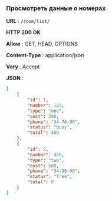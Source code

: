 ### Просмотреть данные о номерах

**URL** : `/room/list/`

**HTTP 200 OK**

**Allow** : GET, HEAD, OPTIONS

**Content-Type** : application/json

**Vary** : Accept

**JSON** :
```json
[
    {
        "id": 1,
        "number": 123,
        "type": "one",
        "cost": 200,
        "phone": "34-78-90",
        "status": "busy",
        "total": 400
    },
    {
        "id": 2,
        "number": 456,
        "type": "two",
        "cost": 500,
        "phone": "34-90-90",
        "status": "free",
        "total": 0
    }
]
```